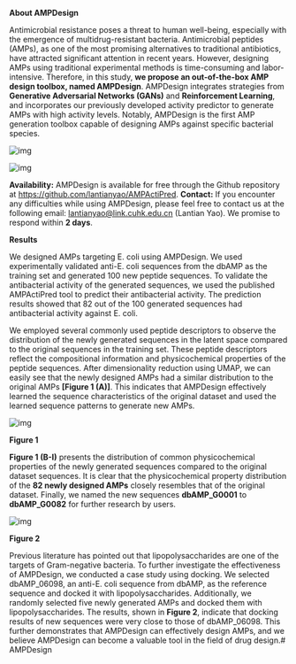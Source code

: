 **About AMPDesign**

Antimicrobial resistance poses a threat to human well-being, especially with the emergence of multidrug-resistant bacteria. Antimicrobial peptides (AMPs), as one of the most promising alternatives to traditional antibiotics, have attracted significant attention in recent years. However, designing AMPs using traditional experimental methods is time-consuming and labor-intensive. Therefore, in this study, **we propose an out-of-the-box AMP design toolbox, named AMPDesign**. AMPDesign integrates strategies from **Generative Adversarial Networks (GANs)** and **Reinforcement Learning**, and incorporates our previously developed activity predictor to generate AMPs with high activity levels. Notably, AMPDesign is the first AMP generation toolbox capable of designing AMPs against specific bacterial species.



![img](https://awi.cuhk.edu.cn/~dbAMP/assets/img/generation_fig3.png)

![img](https://awi.cuhk.edu.cn/~dbAMP/assets/img/generation_fig4.png)

**Availability:**
AMPDesign is available for free through the Github repository at https://github.com/lantianyao/AMPActiPred.
**Contact:**
If you encounter any difficulties while using AMPDesign, please feel free to contact us at the following email: lantianyao@link.cuhk.edu.cn (Lantian Yao). We promise to respond within **2 days**.

**Results**

We designed AMPs targeting E. coli using AMPDesign. We used experimentally validated anti-E. coli sequences from the dbAMP as the training set and generated 100 new peptide sequences. To validate the antibacterial activity of the generated sequences, we used the published AMPActiPred tool to predict their antibacterial activity. The prediction results showed that 82 out of the 100 generated sequences had antibacterial activity against E. coli.

We employed several commonly used peptide descriptors to observe the distribution of the newly generated sequences in the latent space compared to the original sequences in the training set. These peptide descriptors reflect the compositional information and physicochemical properties of the peptide sequences. After dimensionality reduction using UMAP, we can easily see that the newly designed AMPs had a similar distribution to the original AMPs **[Figure 1 (A)]**. This indicates that AMPDesign effectively learned the sequence characteristics of the original dataset and used the learned sequence patterns to generate new AMPs.

![img](https://awi.cuhk.edu.cn/~dbAMP/assets/img/generation_fig1.png)

**Figure 1**

**Figure 1 (B-I)** presents the distribution of common physicochemical properties of the newly generated sequences compared to the original dataset sequences. It is clear that the physicochemical property distribution of the **82 newly designed AMPs** closely resembles that of the original dataset. Finally, we named the new sequences **dbAMP_G0001** to **dbAMP_G0082** for further research by users.

![img](https://awi.cuhk.edu.cn/~dbAMP/assets/img/generation_fig2.png)

**Figure 2**

Previous literature has pointed out that lipopolysaccharides are one of the targets of Gram-negative bacteria. To further investigate the effectiveness of AMPDesign, we conducted a case study using docking. We selected dbAMP_06098, an anti-E. coli sequence from dbAMP, as the reference sequence and docked it with lipopolysaccharides. Additionally, we randomly selected five newly generated AMPs and docked them with lipopolysaccharides. The results, shown in **Figure 2**, indicate that docking results of new sequences were very close to those of dbAMP_06098. This further demonstrates that AMPDesign can effectively design AMPs, and we believe AMPDesign can become a valuable tool in the field of drug design.#   A M P D e s i g n 
 
 
